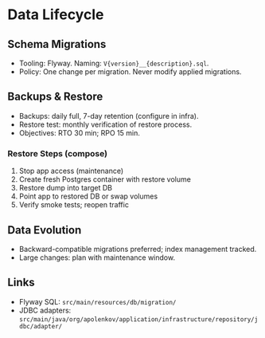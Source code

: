 # Data Lifecycle

## Schema Migrations
- Tooling: Flyway. Naming: `V{version}__{description}.sql`.
- Policy: One change per migration. Never modify applied migrations.

## Backups & Restore
- Backups: daily full, 7-day retention (configure in infra).
- Restore test: monthly verification of restore process.
- Objectives: RTO 30 min; RPO 15 min.

### Restore Steps (compose)
1. Stop app access (maintenance)
2. Create fresh Postgres container with restore volume
3. Restore dump into target DB
4. Point app to restored DB or swap volumes
5. Verify smoke tests; reopen traffic

## Data Evolution
- Backward-compatible migrations preferred; index management tracked.
- Large changes: plan with maintenance window.

## Links
- Flyway SQL: `src/main/resources/db/migration/`
- JDBC adapters: `src/main/java/org/apolenkov/application/infrastructure/repository/jdbc/adapter/`
